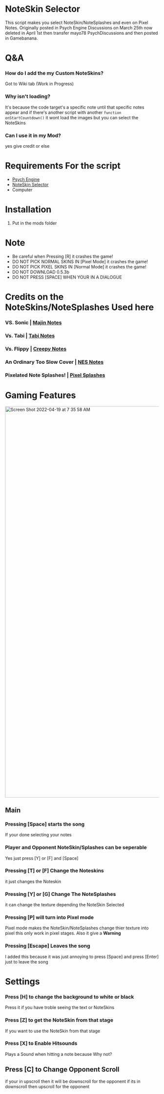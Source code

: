 # NoteSkin Selector

This script makes you select NoteSkin/NoteSplashes and even on Pixel Notes. Originally posted in Psych Engine Discussions on March 25th now deleted in April 1st then transfer mayo78 PsychDiscussions and then posted in Gamebanana.

# Q&A

### How do I add the my Custom NoteSkins?
Got to Wiki tab (Work in Progress)

### Why isn't loading? 
It's because the code target's a specific note until that specific notes appear and if there's another script with another `function onStartCountdown()` it wont load the images but you can select the NoteSkins

### Can I use it in my Mod?
yes give credit or else

# Requirements For the script

- [Psych Engine](https://github.com/ShadowMario/FNF-PsychEngine/releases)
- [NoteSkin Selector](https://gamebanana.com/mods/369664)
- Computer

# Installation

1. Put in the mods folder

# Note
- Be careful when Pressing [R] it crashes the game!
- DO NOT PICK NORMAL SKINS IN [Pixel Mode] it crashes the game!
- DO NOT PICK PIXEL SKINS IN [Normal Mode] it crashes the game!
- DO NOT DOWNLOAD 0.5.3b
- DO NOT PRESS [SPACE] WHEN YOUR IN A DIALOGUE

# Credits on the NoteSkins/NoteSplashes Used here

### VS. Sonic | [Majin Notes](https://gamebanana.com/mods/316022)

### Vs. Tabi | [Tabi Notes](https://gamebanana.com/mods/286388)

### Vs. Flippy | [Creepy Notes](https://gamebanana.com/mods/300838)

### An Ordinary Too Slow Cover | [NES Notes](https://gamebanana.com/mods/347720)

### Pixelated Note Splashes! | [Pixel Splashes](https://gamebanana.com/mods/360401)

# Gaming Features
<img width="1280" alt="Screen Shot 2022-04-19 at 7 35 58 AM" src="https://user-images.githubusercontent.com/101881784/164354308-0154d3f8-fc07-4c5e-bb01-8343c5764aee.png">

## Main

### Pressing [Space] starts the song
If your done selecting your notes

### Player and Opponent NoteSkin/Splashes can be seperable
Yes just press [Y] or [F] and [Space]

### Pressing [T] or [F] Change the Noteskins
it just changes the Noteskin

### Pressing [Y] or [G] Change The NoteSplashes 
it can change the texture depending the NoteSkin Selected

### Pressing [P] will turn into Pixel mode 
Pixel mode makes the NoteSkin/NoteSplashes change thier texture into pixel this only work in pixel stages. Also it give a **Warning**

### Pressing [Escape] Leaves the song
I added this because it was just annoying to press [Space] and press [Enter] just to leave the song

# Settings

### Press [H] to change the background to white or black
Press it if you have troble seeing the text or NoteSkins

### Press [Z] to get the NoteSkin from that stage
If you want to use the NoteSkin from that stage

### Press [X] to Enable Hitsounds
Plays a Sound when hitting a note because Why not?

## Press [C] to Change Opponent Scroll
if your in upscroll then it will be downscroll for the opponent if its in downscroll then upscroll for the opponent 
